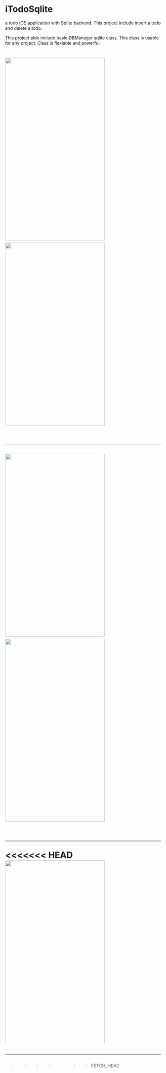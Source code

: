 iTodoSqlite
===========

a todo iOS application with Sqlite backend. This project include insert a todo and delete a todo.

This project aldo include basic DBManager sqlite class. This class is usable for any project. Class is flexiable and powerful.

<img src="https://github.com/ArslanBilal/iToDo/raw/master/iToDo/Images/img1.png" height="590" width="322">&nbsp;&nbsp;
<img src="https://github.com/ArslanBilal/iToDo/raw/master/iToDo/Images/img2.png" height="590" width="322"><br><br><hr>
<img src="https://github.com/ArslanBilal/iToDo/raw/master/iToDo/Images/img3.png" height="590" width="322">&nbsp;&nbsp;
<img src="https://github.com/ArslanBilal/iToDo/raw/master/iToDo/Images/img4.png" height="590" width="322"><br><br><hr>
<<<<<<< HEAD
<img src="https://github.com/ArslanBilal/iToDo/raw/master/iToDo/Images/img5.png" height="590" width="322">&nbsp;&nbsp;<hr>
=======
>>>>>>> FETCH_HEAD
